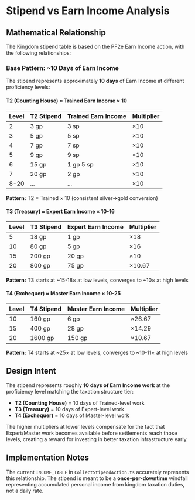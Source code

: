 # Stipend vs Earn Income Analysis

## Mathematical Relationship

The Kingdom stipend table is based on the PF2e Earn Income action, with the following relationships:

### Base Pattern: ~10 Days of Earn Income

The stipend represents approximately **10 days** of Earn Income at different proficiency levels:

#### T2 (Counting House) ≈ Trained Earn Income × 10

| Level | T2 Stipend | Trained Earn Income | Multiplier |
|-------|-----------|---------------------|------------|
| 2     | 3 gp      | 3 sp                | ×10        |
| 3     | 5 gp      | 5 sp                | ×10        |
| 4     | 7 gp      | 7 sp                | ×10        |
| 5     | 9 gp      | 9 sp                | ×10        |
| 6     | 15 gp     | 1 gp 5 sp           | ×10        |
| 7     | 20 gp     | 2 gp                | ×10        |
| 8-20  | ...       | ...                 | ×10        |

**Pattern:** T2 = Trained × 10 (consistent silver→gold conversion)

#### T3 (Treasury) ≈ Expert Earn Income × 10-16

| Level | T3 Stipend | Expert Earn Income | Multiplier |
|-------|-----------|-------------------|------------|
| 5     | 18 gp     | 1 gp              | ×18        |
| 10    | 80 gp     | 5 gp              | ×16        |
| 15    | 200 gp    | 20 gp             | ×10        |
| 20    | 800 gp    | 75 gp             | ×10.67     |

**Pattern:** T3 starts at ~15-18× at low levels, converges to ~10× at high levels

#### T4 (Exchequer) ≈ Master Earn Income × 10-25

| Level | T4 Stipend | Master Earn Income | Multiplier |
|-------|-----------|-------------------|------------|
| 10    | 160 gp    | 6 gp              | ×26.67     |
| 15    | 400 gp    | 28 gp             | ×14.29     |
| 20    | 1600 gp   | 150 gp            | ×10.67     |

**Pattern:** T4 starts at ~25× at low levels, converges to ~10-11× at high levels

## Design Intent

The stipend represents roughly **10 days of Earn Income work** at the proficiency level matching the taxation structure tier:

- **T2 (Counting House)** = 10 days of Trained-level work
- **T3 (Treasury)** = 10 days of Expert-level work  
- **T4 (Exchequer)** = 10 days of Master-level work

The higher multipliers at lower levels compensate for the fact that Expert/Master work becomes available before settlements reach those levels, creating a reward for investing in better taxation infrastructure early.

## Implementation Notes

The current `INCOME_TABLE` in `CollectStipendAction.ts` accurately represents this relationship. The stipend is meant to be a **once-per-downtime** windfall representing accumulated personal income from kingdom taxation duties, not a daily rate.
